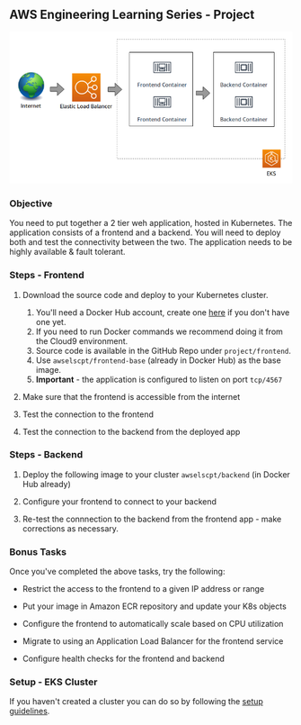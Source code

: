 ## AWS Engineering Learning Series - Project

<p align="center">
  <img src="./two-tier-application.png" />
</p>

### Objective

You need to put together a 2 tier weh application, hosted in Kubernetes. The
application consists of a frontend and a backend. You will need to deploy both
and test the connectivity between the two. The application needs to be highly
available & fault tolerant.


### Steps - Frontend

1. Download the source code and deploy to your Kubernetes cluster.

    1. You'll need a Docker Hub account, create one [here](https://hub.docker.com/signup) if you don't have one yet.
    2. If you need to run Docker commands we recommend doing it from the Cloud9 environment.
    3. Source code is available in the GitHub Repo under `project/frontend`.
    4. Use `awselscpt/frontend-base` (already in Docker Hub) as the base image.
    5. **Important** - the application is configured to listen on port `tcp/4567`

1. Make sure that the frontend is accessible from the internet

1. Test the connection to the frontend

1. Test the connection to the backend from the deployed app


### Steps - Backend

1. Deploy the following image to your cluster `awselscpt/backend` (in Docker Hub already)

1. Configure your frontend to connect to your backend

1. Re-test the connnection to the backend from the frontend app - make corrections as necessary.


### Bonus Tasks

Once you've completed the above tasks, try the following:

* Restrict the access to the frontend to a given IP address or range

* Put your image in Amazon ECR repository and update your K8s objects

* Configure the frontend to automatically scale based on CPU utilization

* Migrate to using an Application Load Balancer for the frontend service

* Configure health checks for the frontend and backend


### Setup - EKS Cluster

If you haven't created a cluster you can do so by following the [setup guidelines](./setup.md).
